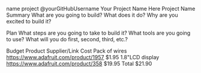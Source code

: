 name	project
@yourGitHubUsername
Your Project Name Here
Project Name
Summary
What are you going to build? What does it do? Why are you excited to build it?

Plan
What steps are you going to take to build it? What tools are you going to use? What will you do first, second, third, etc.?

Budget
Product	Supplier/Link	Cost
Pack of wires	https://www.adafruit.com/product/1957	$1.95
1.8"LCD display	https://www.adafruit.com/product/358	$19.95
Total		$21.90
